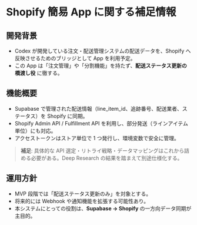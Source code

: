 # Shopify 簡易 App に関する補足情報

## 開発背景

- Codex が開発している注文・配送管理システムの配送データを、Shopify へ反映させるためのブリッジとして App を利用予定。
- この App は「注文管理」や「分割機能」を持たず、**配送ステータス更新の橋渡し役** に徹する。

## 機能概要

- Supabase で管理された配送情報（line_item_id、追跡番号、配送業者、ステータス）を Shopify に同期。
- Shopify Admin API / Fulfillment API を利用し、部分発送（ラインアイテム単位）にも対応。
- アクセストークンはストア単位で 1 つ発行し、環境変数で安全に管理。

> **補足**: 具体的な API 選定・リトライ戦略・データマッピングはこれから詰める必要がある。Deep Research の結果を踏まえて別途仕様化する。

## 運用方針

- MVP 段階では「配送ステータス更新のみ」を対象とする。
- 将来的には Webhook や通知機能を拡張する可能性あり。
- 本システムにとっての役割は、**Supabase → Shopify** の一方向データ同期が主目的。
